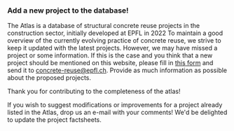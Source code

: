 ### Add a new project to the database!

The Atlas is a database of structural concrete reuse projects in the construction sector, initially developed at EPFL in 2022 To maintain a good overview of the currently evolving practice of concrete reuse, we strive to keep it updated with the latest projects. However, we may have missed a project or some information. If this is the case and you think that a new project should be mentioned on this website, please fill in <a href="/New_project_EN.pdf" target="_blank">this form</a> and send it to [concrete-reuse@epfl.ch](mailto:concrete-reuse@epfl.ch). Provide as much information as possible about the proposed projects.

Thank you for contributing to the completeness of the atlas!


If you wish to suggest modifications or improvements for a project already listed in the Atlas, drop us an e-mail with your comments! We'd be delighted to update the project factsheets.